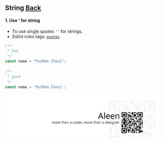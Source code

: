 ## String [**Back**](./../README.md)

#### 1. Use ' for string

- To use single quotes `''` for strings.
- Eslint rules tags: [`quotes`](http://eslint.org/docs/rules/quotes.html)

```js
/**
 * bad
 */
const name = "PuiMan Cheui";

/**
 * good
 */
const name = 'PuiMan Cheui';
```

<a href="http://aleen42.github.io/" target="_blank" ><img src="./../pic/tail.gif"></a>